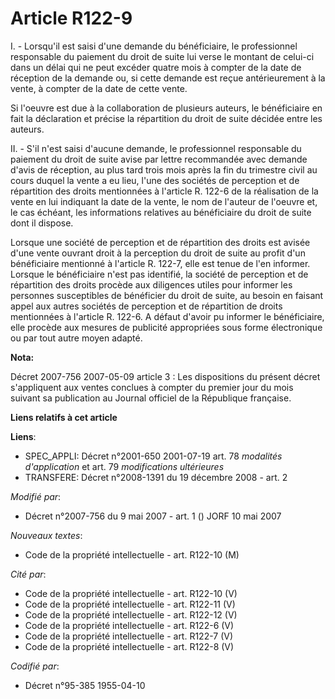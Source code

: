 # Article R122-9

I. - Lorsqu'il est saisi d'une demande du bénéficiaire, le professionnel responsable du paiement du droit de suite lui verse
le montant de celui-ci dans un délai qui ne peut excéder quatre mois à compter de la date de réception de la demande ou, si
cette demande est reçue antérieurement à la vente, à compter de la date de cette vente.

Si l'oeuvre est due à la collaboration de plusieurs auteurs, le bénéficiaire en fait la déclaration et précise la répartition
du droit de suite décidée entre les auteurs.

II. - S'il n'est saisi d'aucune demande, le professionnel responsable du paiement du droit de suite avise par lettre
recommandée avec demande d'avis de réception, au plus tard trois mois après la fin du trimestre civil au cours duquel la
vente a eu lieu, l'une des sociétés de perception et de répartition des droits mentionnées à l'article R. 122-6 de la
réalisation de la vente en lui indiquant la date de la vente, le nom de l'auteur de l'oeuvre et, le cas échéant, les
informations relatives au bénéficiaire du droit de suite dont il dispose.

Lorsque une société de perception et de répartition des droits est avisée d'une vente ouvrant droit à la perception du droit
de suite au profit d'un bénéficiaire mentionné à l'article R. 122-7, elle est tenue de l'en informer. Lorsque le bénéficiaire
n'est pas identifié, la société de perception et de répartition des droits procède aux diligences utiles pour informer les
personnes susceptibles de bénéficier du droit de suite, au besoin en faisant appel aux autres sociétés de perception et de
répartition de droits mentionnées à l'article R. 122-6. A défaut d'avoir pu informer le bénéficiaire, elle procède aux
mesures de publicité appropriées sous forme électronique ou par tout autre moyen adapté.

**Nota:**

Décret 2007-756 2007-05-09 article 3 : Les dispositions du présent décret s'appliquent aux ventes conclues à compter du
premier jour du mois suivant sa publication au Journal officiel de la République française.

**Liens relatifs à cet article**

**Liens**:

  - SPEC_APPLI: Décret n°2001-650 2001-07-19 art. 78 *modalités d'application* et art. 79 *modifications ultérieures*
  - TRANSFERE: Décret n°2008-1391 du 19 décembre 2008 - art. 2

_Modifié par_:

  - Décret n°2007-756 du 9 mai 2007 - art. 1 () JORF 10 mai 2007

_Nouveaux textes_:

  - Code de la propriété intellectuelle - art. R122-10 (M)

_Cité par_:

  - Code de la propriété intellectuelle - art. R122-10 (V)
  - Code de la propriété intellectuelle - art. R122-11 (V)
  - Code de la propriété intellectuelle - art. R122-12 (V)
  - Code de la propriété intellectuelle - art. R122-6 (V)
  - Code de la propriété intellectuelle - art. R122-7 (V)
  - Code de la propriété intellectuelle - art. R122-8 (V)

_Codifié par_:

  - Décret n°95-385 1955-04-10
